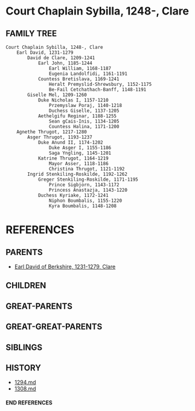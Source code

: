# Court Chaplain Sybilla, 1248-, Clare

## FAMILY TREE
```
Court Chaplain Sybilla, 1248-, Clare
    Earl David, 1231-1279
        David de Clare, 1209-1241
            Earl John, 1185-1244
                Earl William, 1168-1187
                Eugenia Landolfidi, 1161-1191
            Countess Bretislava, 1169-1241
                Heralt Premyslid-Shrewsbury, 1152-1175
                Be-Fail Cetchathach-Banff, 1148-1191
        Giselle Mel, 1209-1260
            Duke Nicholas I, 1157-1210
                Przemyslaw Poraj, 1140-1218
                Duchess Giselle, 1137-1205
            Aethelgifu Reginar, 1188-1255
                Sean gCais-Inis, 1134-1205
                Countess Halina, 1171-1200
    Agnethe Thrugot, 1217-1280
        Asger Thrugot, 1193-1237
            Duke Anund II, 1174-1202
                Duke Asger I, 1155-1186
                Saga Yngling, 1145-1201
            Katrine Thrugot, 1164-1219
                Mayor Asser, 1118-1186
                Christina Thrugot, 1121-1192
        Ingrid Stenkiling-Roskilde, 1192-1262
            Greger Stenkiling-Roskilde, 1171-1195
                Prince Sigbjorn, 1143-1172
                Princess Anastazja, 1143-1220
            Duchess Kyriake, 1172-1241
                Niphon Boumbalis, 1155-1220
                Kyra Boumbalis, 1148-1208
```


# REFERENCES

## PARENTS 
* [Earl David of Berkshire, 1231-1279, Clare](david_1231.md)

## CHILDREN 

## GREAT-PARENTS 

## GREAT-GREAT-PARENTS 
## SIBLINGS

 
## HISTORY
* [1294.md](../h/1294.md)
* [1308.md](../h/1308.md)

#### END REFERENCES

